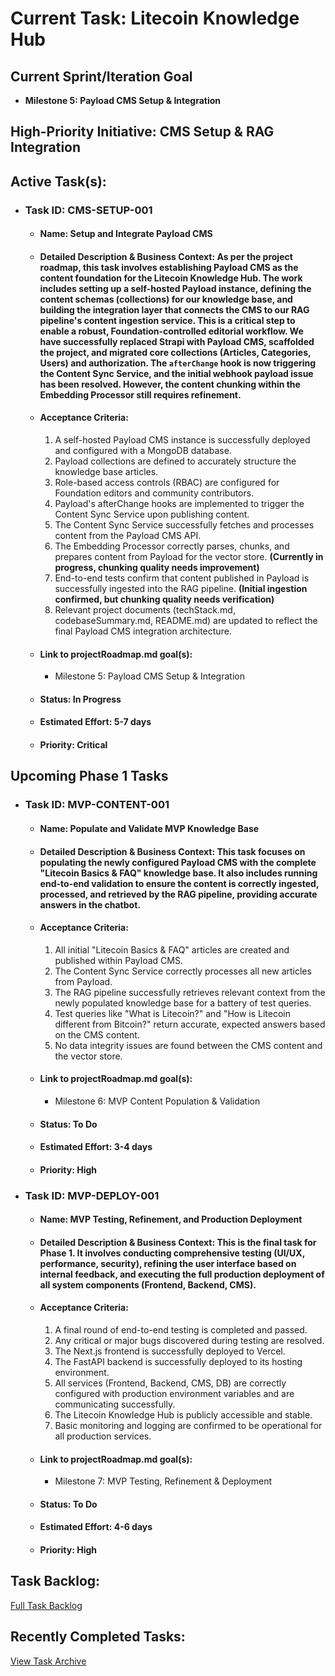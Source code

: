 # **Current Task: Litecoin Knowledge Hub**

## **Current Sprint/Iteration Goal**

* **Milestone 5: Payload CMS Setup & Integration**

## **High-Priority Initiative: CMS Setup & RAG Integration**

## **Active Task(s):**

* ### **Task ID: CMS-SETUP-001**

  * #### **Name: Setup and Integrate Payload CMS**

  * #### **Detailed Description & Business Context: As per the project roadmap, this task involves establishing Payload CMS as the content foundation for the Litecoin Knowledge Hub. The work includes setting up a self-hosted Payload instance, defining the content schemas (collections) for our knowledge base, and building the integration layer that connects the CMS to our RAG pipeline's content ingestion service. This is a critical step to enable a robust, Foundation-controlled editorial workflow. We have successfully replaced Strapi with Payload CMS, scaffolded the project, and migrated core collections (Articles, Categories, Users) and authorization. The `afterChange` hook is now triggering the Content Sync Service, and the initial webhook payload issue has been resolved. However, the content chunking within the Embedding Processor still requires refinement.**

  * #### **Acceptance Criteria:**

    1. A self-hosted Payload CMS instance is successfully deployed and configured with a MongoDB database.  
    2. Payload collections are defined to accurately structure the knowledge base articles.  
    3. Role-based access controls (RBAC) are configured for Foundation editors and community contributors.  
    4. Payload's afterChange hooks are implemented to trigger the Content Sync Service upon publishing content.  
    5. The Content Sync Service successfully fetches and processes content from the Payload CMS API.  
    6. The Embedding Processor correctly parses, chunks, and prepares content from Payload for the vector store. **(Currently in progress, chunking quality needs improvement)**  
    7. End-to-end tests confirm that content published in Payload is successfully ingested into the RAG pipeline. **(Initial ingestion confirmed, but chunking quality needs verification)**  
    8. Relevant project documents (techStack.md, codebaseSummary.md, README.md) are updated to reflect the final Payload CMS integration architecture.

  * #### **Link to projectRoadmap.md goal(s):**

    * Milestone 5: Payload CMS Setup & Integration

  * #### **Status: In Progress**

  * #### **Estimated Effort: 5-7 days**

  * #### **Priority: Critical**

## **Upcoming Phase 1 Tasks**

* ### **Task ID: MVP-CONTENT-001**

  * #### **Name: Populate and Validate MVP Knowledge Base**

  * #### **Detailed Description & Business Context: This task focuses on populating the newly configured Payload CMS with the complete "Litecoin Basics & FAQ" knowledge base. It also includes running end-to-end validation to ensure the content is correctly ingested, processed, and retrieved by the RAG pipeline, providing accurate answers in the chatbot.**

  * #### **Acceptance Criteria:**

    1. All initial "Litecoin Basics & FAQ" articles are created and published within Payload CMS.  
    2. The Content Sync Service correctly processes all new articles from Payload.  
    3. The RAG pipeline successfully retrieves relevant context from the newly populated knowledge base for a battery of test queries.  
    4. Test queries like "What is Litecoin?" and "How is Litecoin different from Bitcoin?" return accurate, expected answers based on the CMS content.  
    5. No data integrity issues are found between the CMS content and the vector store.

  * #### **Link to projectRoadmap.md goal(s):**

    * Milestone 6: MVP Content Population & Validation

  * #### **Status: To Do**

  * #### **Estimated Effort: 3-4 days**

  * #### **Priority: High**

* ### **Task ID: MVP-DEPLOY-001**

  * #### **Name: MVP Testing, Refinement, and Production Deployment**

  * #### **Detailed Description & Business Context: This is the final task for Phase 1\. It involves conducting comprehensive testing (UI/UX, performance, security), refining the user interface based on internal feedback, and executing the full production deployment of all system components (Frontend, Backend, CMS).**

  * #### **Acceptance Criteria:**

    1. A final round of end-to-end testing is completed and passed.  
    2. Any critical or major bugs discovered during testing are resolved.  
    3. The Next.js frontend is successfully deployed to Vercel.  
    4. The FastAPI backend is successfully deployed to its hosting environment.  
    5. All services (Frontend, Backend, CMS, DB) are correctly configured with production environment variables and are communicating successfully.  
    6. The Litecoin Knowledge Hub is publicly accessible and stable.  
    7. Basic monitoring and logging are confirmed to be operational for all production services.

  * #### **Link to projectRoadmap.md goal(s):**

    * Milestone 7: MVP Testing, Refinement & Deployment

  * #### **Status: To Do**

  * #### **Estimated Effort: 4-6 days**

  * #### **Priority: High**

## **Task Backlog:**

[Full Task Backlog](/cline_docs/backlogTasks.md)

## **Recently Completed Tasks:**

[View Task Archive](/cline_docs/archive/task_archive.md)
